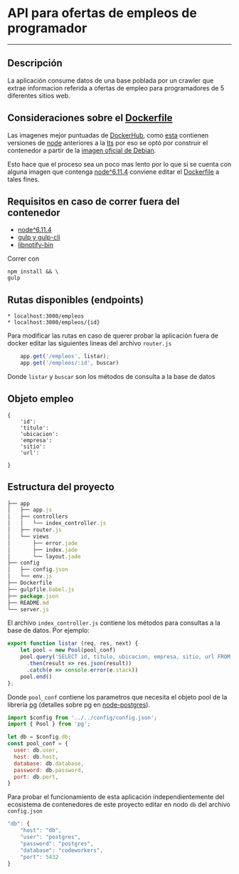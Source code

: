 # API para ofertas de empleos de programador
---
## Descripción

La aplicación consume datos de una base poblada por un crawler que extrae informacion referida a ofertas de empleo para programadores de 5 diferentes sitios web.

## Consideraciones sobre el [Dockerfile](Dockerfile)

Las imagenes mejor puntuadas de [DockerHub](https://hub.docker.com/), como [esta](https://hub.docker.com/r/google/nodejs/) contienen versiones de [node](https://nodejs.org/es/) anteriores a la [lts](https://nodejs.org/dist/latest-v6.x/docs/api/) por eso se optó por construir el contenedor a partir de la [imagen oficial de Debian](https://hub.docker.com/_/debian/).

Esto hace que el proceso sea un poco mas lento por lo que si se cuenta con alguna imagen que contenga [node^6.11.4](https://nodejs.org/es/) conviene editar el [Dockerfile](Dockerfile) a tales fines.

## Requisitos en caso de correr fuera del contenedor

 * [node^6.11.4](https://nodejs.org/es/)
 * [gulp y gulp-cli](https://gulpjs.com/)
 * [libnotify-bin](https://packages.debian.org/sid/libnotify-bin)

Correr con  
```
npm install && \
gulp
```

## Rutas disponibles (endpoints)

```
* localhost:3000/empleos
* localhost:3000/empleos/{id}
```

Para modificar las rutas en caso de querer probar la aplicación fuera de docker editar las siguientes lineas del archivo `router.js`

```javascript
    app.get('/empleos', listar);
    app.get('/empleos/:id', buscar)
```

Donde `listar` y `buscar` son los métodos de consulta a la base de datos

## Objeto empleo

    {
        'id': 
        'titulo':
        'ubicacion':
        'empresa':
        'sitio':
        'url':

    }

## Estructura del proyecto

```javascript
├── app
│   ├── app.js
│   ├── controllers
│   │   └── index_controller.js
│   ├── router.js
│   └── views
│       ├── error.jade
│       ├── index.jade
│       └── layout.jade
├── config
│   ├── config.json
│   └── env.js
├── Dockerfile
├── gulpfile.babel.js
├── package.json
├── README.md
└── server.js
```

El archivo `index_controller.js` contiene los métodos para consultas a la base de datos. Por ejemplo: 

```javascript
export function listar (req, res, next) {
    let pool = new Pool(pool_conf)
    pool.query('SELECT id, titulo, ubicacion, empresa, sitio, url FROM oferta_empleo')
      .then(result => res.json(result))
      .catch(e => console.error(e.stack))
    pool.end()
};
```

Donde `pool_conf` contiene los parametros que necesita el objeto pool de la librería [pg](https://www.npmjs.com/package/pg) (detalles sobre pg en [node-postgres](https://node-postgres.com/)).

```javascript
import $config from '../../config/config.json';
import { Pool } from 'pg';

let db = $config.db;
const pool_conf = {
  user: db.user,
  host: db.host,  
  database: db.database,
  password: db.password,
  port: db.port,
}
```

Para probar el funcionamiento de esta aplicación independientemente del ecosistema de contenedores de este proyecto editar en nodo `db` del archivo `config.json`

```javascript
"db": {
    "host": "db",
    "user": "postgres",
    "password": "postgres",
    "database": "codeworkers",
    "port": 5432
}
``` 
